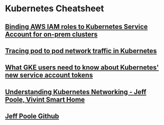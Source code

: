 # Kubernetes Cheatsheet

## [Binding AWS IAM roles to Kubernetes Service Account for on-prem clusters](https://dev.to/danielepolencic/binding-aws-iam-roles-to-kubernetes-service-account-for-on-prem-clusters-1icc)
## [Tracing pod to pod network traffic in Kubernetes](https://dev.to/danielepolencic/tracing-pod-to-pod-network-traffic-in-kubernetes-434k)
## [What GKE users need to know about Kubernetes' new service account tokens](https://cloud.google.com/blog/products/containers-kubernetes/kubernetes-bound-service-account-tokens)
## [Understanding Kubernetes Networking - Jeff Poole, Vivint Smart Home](https://www.youtube.com/watch?v=InZVNuKY5GY&t=54s)
## [Jeff Poole Github](https://github.com/korvus81/k8s-net-labs)
